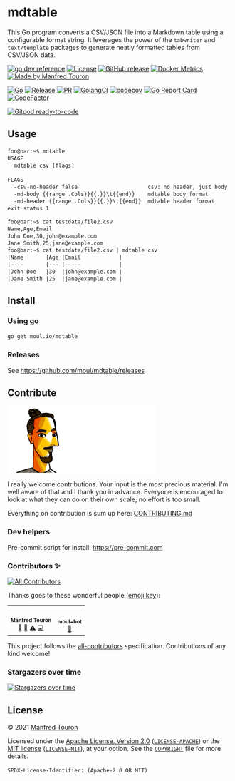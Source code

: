 # mdtable

This Go program converts a CSV/JSON file into a Markdown table using a configurable format string.
It leverages the power of the `tabwriter` and `text/template` packages to generate neatly formatted tables from CSV/JSON data.

[![go.dev reference](https://img.shields.io/badge/go.dev-reference-007d9c?logo=go&logoColor=white)](https://pkg.go.dev/moul.io/mdtable)
[![License](https://img.shields.io/badge/license-Apache--2.0%20%2F%20MIT-%2397ca00.svg)](https://github.com/moul/mdtable/blob/main/COPYRIGHT)
[![GitHub release](https://img.shields.io/github/release/moul/mdtable.svg)](https://github.com/moul/mdtable/releases)
[![Docker Metrics](https://images.microbadger.com/badges/image/moul/mdtable.svg)](https://microbadger.com/images/moul/mdtable)
[![Made by Manfred Touron](https://img.shields.io/badge/made%20by-Manfred%20Touron-blue.svg?style=flat)](https://manfred.life/)

[![Go](https://github.com/moul/mdtable/workflows/Go/badge.svg)](https://github.com/moul/mdtable/actions?query=workflow%3AGo)
[![Release](https://github.com/moul/mdtable/workflows/Release/badge.svg)](https://github.com/moul/mdtable/actions?query=workflow%3ARelease)
[![PR](https://github.com/moul/mdtable/workflows/PR/badge.svg)](https://github.com/moul/mdtable/actions?query=workflow%3APR)
[![GolangCI](https://golangci.com/badges/github.com/moul/mdtable.svg)](https://golangci.com/r/github.com/moul/mdtable)
[![codecov](https://codecov.io/gh/moul/mdtable/branch/main/graph/badge.svg)](https://codecov.io/gh/moul/mdtable)
[![Go Report Card](https://goreportcard.com/badge/moul.io/mdtable)](https://goreportcard.com/report/moul.io/mdtable)
[![CodeFactor](https://www.codefactor.io/repository/github/moul/mdtable/badge)](https://www.codefactor.io/repository/github/moul/mdtable)

[![Gitpod ready-to-code](https://img.shields.io/badge/Gitpod-ready--to--code-blue?logo=gitpod)](https://gitpod.io/#https://github.com/moul/mdtable)

## Usage

[embedmd]:# (.tmp/usage.txt console)
```console
foo@bar:~$ mdtable
USAGE
  mdtable csv [flags]

FLAGS
  -csv-no-header false                      csv: no header, just body
  -md-body {{range .Cols}}{{.}}\t{{end}}    mdtable body format
  -md-header {{range .Cols}}{{.}}\t{{end}}  mdtable header format
exit status 1
```

[embedmd]:# (.tmp/usage-csv.txt console)
```console
foo@bar:~$ cat testdata/file2.csv
Name,Age,Email
John Doe,30,john@example.com
Jane Smith,25,jane@example.com
foo@bar:~$ cat testdata/file2.csv | mdtable csv
|Name       |Age |Email            |
|----       |--- |-----            |
|John Doe   |30  |john@example.com |
|Jane Smith |25  |jane@example.com |
```

## Install

### Using go

```sh
go get moul.io/mdtable
```

### Releases

See https://github.com/moul/mdtable/releases

## Contribute

![Contribute <3](https://raw.githubusercontent.com/moul/moul/main/contribute.gif)

I really welcome contributions.
Your input is the most precious material.
I'm well aware of that and I thank you in advance.
Everyone is encouraged to look at what they can do on their own scale;
no effort is too small.

Everything on contribution is sum up here: [CONTRIBUTING.md](./.github/CONTRIBUTING.md)

### Dev helpers

Pre-commit script for install: https://pre-commit.com

### Contributors ✨

<!-- ALL-CONTRIBUTORS-BADGE:START - Do not remove or modify this section -->
[![All Contributors](https://img.shields.io/badge/all_contributors-2-orange.svg)](#contributors)
<!-- ALL-CONTRIBUTORS-BADGE:END -->

Thanks goes to these wonderful people ([emoji key](https://allcontributors.org/docs/en/emoji-key)):

<!-- ALL-CONTRIBUTORS-LIST:START - Do not remove or modify this section -->
<!-- prettier-ignore-start -->
<!-- markdownlint-disable -->
<table>
  <tr>
    <td align="center"><a href="http://manfred.life"><img src="https://avatars1.githubusercontent.com/u/94029?v=4" width="100px;" alt=""/><br /><sub><b>Manfred Touron</b></sub></a><br /><a href="#maintenance-moul" title="Maintenance">🚧</a> <a href="https://github.com/moul/mdtable/commits?author=moul" title="Documentation">📖</a> <a href="https://github.com/moul/mdtable/commits?author=moul" title="Tests">⚠️</a> <a href="https://github.com/moul/mdtable/commits?author=moul" title="Code">💻</a></td>
    <td align="center"><a href="https://manfred.life/moul-bot"><img src="https://avatars1.githubusercontent.com/u/41326314?v=4" width="100px;" alt=""/><br /><sub><b>moul-bot</b></sub></a><br /><a href="#maintenance-moul-bot" title="Maintenance">🚧</a></td>
  </tr>
</table>

<!-- markdownlint-enable -->
<!-- prettier-ignore-end -->
<!-- ALL-CONTRIBUTORS-LIST:END -->

This project follows the [all-contributors](https://github.com/all-contributors/all-contributors)
specification. Contributions of any kind welcome!

### Stargazers over time

[![Stargazers over time](https://starchart.cc/moul/mdtable.svg)](https://starchart.cc/moul/mdtable)

## License

© 2021   [Manfred Touron](https://manfred.life)

Licensed under the [Apache License, Version 2.0](https://www.apache.org/licenses/LICENSE-2.0)
([`LICENSE-APACHE`](LICENSE-APACHE)) or the [MIT license](https://opensource.org/licenses/MIT)
([`LICENSE-MIT`](LICENSE-MIT)), at your option.
See the [`COPYRIGHT`](COPYRIGHT) file for more details.

`SPDX-License-Identifier: (Apache-2.0 OR MIT)`

